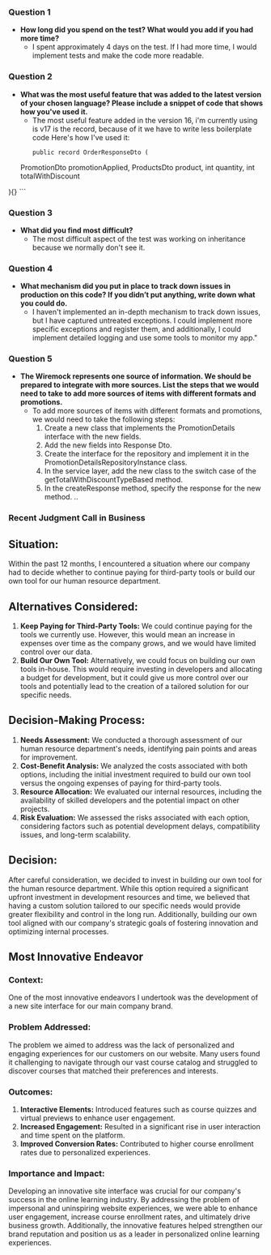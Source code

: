 ### Question 1
- **How long did you spend on the test? What would you add if you had more time?**
    - I spent approximately 4 days on the test. If I had more time, I would implement tests and make the code more readable.

### Question 2
- **What was the most useful feature that was added to the latest version of your chosen language? Please include a snippet of code that shows how you've used it.**
    - The most useful feature added in the version 16, i'm currently using is v17 is the record, because of it we have to write less boilerplate code Here's how I've used it:
      ```
      public record OrderResponseDto (
  PromotionDto promotionApplied,
  ProductsDto product,
  int quantity,
  int totalWithDiscount

){}
      ```

### Question 3
- **What did you find most difficult?**
    - The most difficult aspect of the test was working on inheritance because we normally don't see it.

### Question 4
- **What mechanism did you put in place to track down issues in production on this code? If you didn’t put anything, write down what you could do.**
  - I haven't implemented an in-depth mechanism to track down issues, but I have captured untreated exceptions. I could implement more specific exceptions and register them, and additionally, I could implement detailed logging and use some tools to monitor my app."
### Question 5
- **The Wiremock represents one source of information. We should be prepared to integrate with more sources. List the steps that we would need to take to add more sources of items with different formats and promotions.**
    - To add more sources of items with different formats and promotions, we would need to take the following steps:
        1. Create a new class that implements the PromotionDetails interface with the new fields.
        2. Add the new fields into Response Dto.
        3. Create the interface for the repository and implement it in the PromotionDetailsRepositoryInstance class.
        4. In the service layer, add the new class to the switch case of the getTotalWithDiscountTypeBased method.
      5. In the createResponse method, specify the response for the new method.
.. 
### Recent Judgment Call in Business

## Situation:
Within the past 12 months, I encountered a situation where our company had to decide whether to continue paying for third-party tools or build our own tool for our human resource department.

## Alternatives Considered:
1. **Keep Paying for Third-Party Tools:** We could continue paying for the tools we currently use. However, this would mean an increase in expenses over time as the company grows, and we would have limited control over our data.
2. **Build Our Own Tool:** Alternatively, we could focus on building our own tools in-house. This would require investing in developers and allocating a budget for development, but it could give us more control over our tools and potentially lead to the creation of a tailored solution for our specific needs.

## Decision-Making Process:
1. **Needs Assessment:** We conducted a thorough assessment of our human resource department's needs, identifying pain points and areas for improvement.
2. **Cost-Benefit Analysis:** We analyzed the costs associated with both options, including the initial investment required to build our own tool versus the ongoing expenses of paying for third-party tools.
3. **Resource Allocation:** We evaluated our internal resources, including the availability of skilled developers and the potential impact on other projects.
4. **Risk Evaluation:** We assessed the risks associated with each option, considering factors such as potential development delays, compatibility issues, and long-term scalability.

## Decision:
After careful consideration, we decided to invest in building our own tool for the human resource department. While this option required a significant upfront investment in development resources and time, we believed that having a custom solution tailored to our specific needs would provide greater flexibility and control in the long run. Additionally, building our own tool aligned with our company's strategic goals of fostering innovation and optimizing internal processes.

## Most Innovative Endeavor

### Context:
One of the most innovative endeavors I undertook was the development of a new site interface for our main company brand.

### Problem Addressed:
The problem we aimed to address was the lack of personalized and engaging experiences for our customers on our website. Many users found it challenging to navigate through our vast course catalog and struggled to discover courses that matched their preferences and interests.

### Outcomes:
1. **Interactive Elements:** Introduced features such as course quizzes and virtual previews to enhance user engagement.
2. **Increased Engagement:** Resulted in a significant rise in user interaction and time spent on the platform.
3. **Improved Conversion Rates:** Contributed to higher course enrollment rates due to personalized experiences.

### Importance and Impact:
Developing an innovative site interface was crucial for our company's success in the online learning industry. By addressing the problem of impersonal and uninspiring website experiences, we were able to enhance user engagement, increase course enrollment rates, and ultimately drive business growth. Additionally, the innovative features helped strengthen our brand reputation and position us as a leader in personalized online learning experiences.
